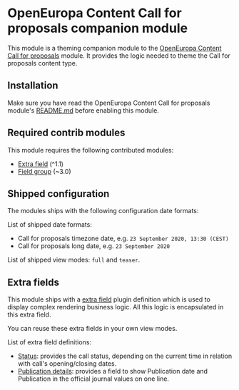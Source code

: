 # OpenEuropa Content Call for proposals companion module

This module is a theming companion module to the [OpenEuropa Content Call for proposals](https://github.com/openeuropa/oe_content/tree/master/modules/oe_content_call_proposals) module.
It provides the logic needed to theme the Call for proposals content type.

## Installation

Make sure you have read the OpenEuropa Content Call for proposals module's [README.md](https://github.com/openeuropa/oe_content/blob/master/modules/oe_content_call_proposals/README.md) before enabling this module.

## Required contrib modules

This module requires the following contributed modules:

* [Extra field](https://www.drupal.org/project/extra_field) (^1.1)
* [Field group](https://www.drupal.org/project/field_group) (~3.0)

## Shipped configuration

The modules ships with the following configuration date formats:

List of shipped date formats:

* Call for proposals timezone date, e.g. `23 September 2020, 13:30 (CEST)`
* Call for proposals long date, e.g. `23 September 2020`

List of shipped view modes: `full` and `teaser`.

## Extra fields

This module ships with a [extra field](https://www.drupal.org/project/extra_field) plugin definition which is
used to display complex rendering business logic. All this logic is encapsulated in this extra field.

You can reuse these extra fields in your own view modes.

List of extra field definitions:

* [Status](modules/oe_content_call_proposals/src/Plugin/ExtraField/Display/CallForProposalsStatusExtraField):
  provides the call status, depending on the current time in relation with call's opening/closing dates.
* [Publication details](modules/oe_content_call_proposals/src/Plugin/ExtraField/Display/CallForProposalsPublicationDetailsExtraField.php):
  provides a field to show Publication date and Publication in the official journal values on one line.
